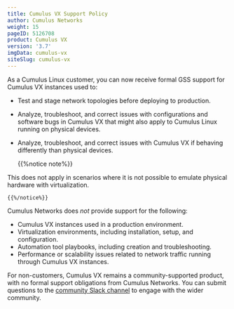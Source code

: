 ```yaml
---
title: Cumulus VX Support Policy
author: Cumulus Networks
weight: 15
pageID: 5126708
product: Cumulus VX
version: '3.7'
imgData: cumulus-vx
siteSlug: cumulus-vx
---
```

As a Cumulus Linux customer, you can now receive formal GSS support for
Cumulus VX instances used to:

  - Test and stage network topologies before deploying to production.
  - Analyze, troubleshoot, and correct issues with configurations and
    software bugs in Cumulus VX that might also apply to Cumulus Linux
    running on physical devices.
  - Analyze, troubleshoot, and correct issues with Cumulus VX if
    behaving differently than physical devices.
    
    {{%notice note%}}
    
This does not apply in scenarios where it is not possible to emulate
    physical hardware with virtualization.
    
    {{%/notice%}}

Cumulus Networks does *not* provide support for the following:

  - Cumulus VX instances used in a production environment.
  - Virtualization environments, including installation, setup, and
    configuration.
  - Automation tool playbooks, including creation and troubleshooting.
  - Performance or scalability issues related to network traffic running
    through Cumulus VX instances.

For non-customers, Cumulus VX remains a community-supported product, with no formal support obligations from Cumulus Networks. You can submit questions to the [community Slack channel](https://slack.cumulusnetworks.com/) to engage with the wider community.
